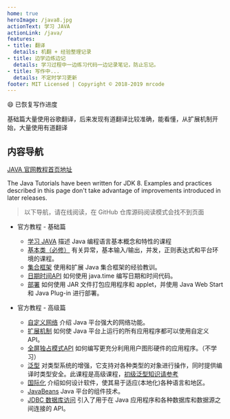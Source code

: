 ```yaml
---
home: true
heroImage: /java8.jpg
actionText: 学习 JAVA
actionLink: /java/
features:
- title: 翻译
  details: 机翻 + 经验整理记录
- title: 边学边练边记
  details: 学习过程中一边练习代码一边记录笔记，防止忘记。
- title: 写作中...
  details: 不定时学习更新
footer: MIT Licensed | Copyright © 2018-2019 mrcode
---
```


:smile: 已恢复写作进度

基础篇大量使用谷歌翻译，后来发现有道翻译比较准确，能看懂，从扩展机制开始，大量使用有道翻译

## 内容导航

[JAVA 官网教程首页地址](https://docs.oracle.com/javase/tutorial/index.html)

The Java Tutorials have been written for JDK 8. Examples and practices described in this page don't take advantage of improvements introduced in later releases.

> 以下导航，请在线阅读，在 GitHub 仓库源码阅读模式会找不到页面

- 官方教程 - 基础篇
  - [学习 JAVA](/java/) 描述 Java 编程语言基本概念和特性的课程
  - [基本类（必修）](/essential/) 有关异常，基本输入/输出，并发，正则表达式和平台环境的课程。
  - [集合框架](/collections/) 使用和扩展 Java 集合框架的经验教训。
  - [日期时间API](/datetime/) 如何使用 java.time 编写日期和时间代码。
  - [部署](/deployment/) 如何使用 JAR 文件打包应用程序和 applet，并使用 Java Web Start 和 Java Plug-in 进行部署。

- 官方教程 - 高级篇
  - [自定义网络](/networking/) 介绍 Java 平台强大的网络功能。
  - [扩展机制](/ext/) 如何使 Java 平台上运行的所有应用程序都可以使用自定义 API。
  - [全屏独占模式API](https://docs.oracle.com/javase/tutorial/extra/fullscreen/index.html) 如何编写更充分利用用户图形硬件的应用程序。（不学习）
  - [泛型](/extra/generics/) 对类型系统的增强，它支持对各种类型的对象进行操作，同时提供编译时类型安全。此课程是高级课程，[初级泛型知识请参考](/java/generics/)
  - [国际化](/i18n/) 介绍如何设计软件，使其易于适应(本地化)各种语言和地区。
  - [JavaBeans](/javabeans/) Java 平台的组件技术。
  - [JDBC 数据库访问](/jdbc/) 引入了用于在 Java 应用程序和各种数据库和数据源之间连接的 API。
